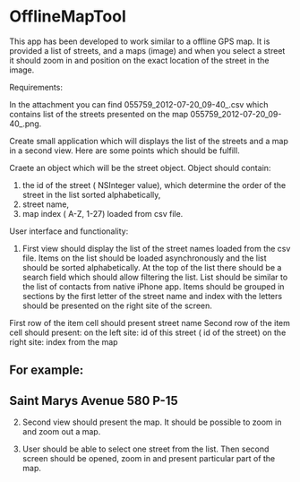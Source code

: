 OfflineMapTool
==============

This app has been developed to work similar to a offline GPS map. It is provided a list of streets, and a maps (image) and when you select a street it should zoom in and position on the exact location of the street in the image.

Requirements:

In the attachment you can find 055759_2012-07-20_09-40_.csv which contains list of the streets presented on the map 055759_2012-07-20_09-40_.png. 

Create small application which will displays the list of the streets and a map in a second view. Here are some points which should be fulfill.

Craete an object which will be the street object. Object should contain:
1. the id of the street ( NSInteger value), which determine the order of the street in the list sorted alphabetically, 
2. street name, 
3. map index ( A-Z, 1-27) loaded from csv file.

User interface and functionality:

1. First view should display the list of the street names loaded from the csv file. Items on the list should be loaded asynchronously and the list should be sorted alphabetically. At the top of the list there should be a search field which should allow filtering the list. List should be similar to the list of contacts from native iPhone app. Items should be grouped in sections by the first letter of the street name and index with the letters should be presented on the right site of the screen.

First row of the item cell should present street name
Second row of the item cell should present: on the left site: id of this street ( id of the street) on the right site: index from the map

For example:
-------------------------------
Saint Marys Avenue 
580			P-15
-------------------------------

2. Second view should present the map. It should be possible to zoom in and zoom out a map. 

3. User should be able to select one street from the list. Then second screen should be opened, zoom in and present particular part of the map.
